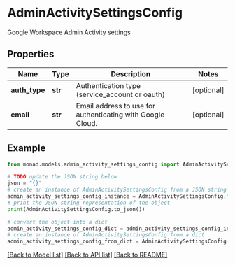 # AdminActivitySettingsConfig

Google Workspace Admin Activity settings

## Properties

Name | Type | Description | Notes
------------ | ------------- | ------------- | -------------
**auth_type** | **str** | Authentication type (service_account or oauth) | [optional] 
**email** | **str** | Email address to use for authenticating with Google Cloud. | [optional] 

## Example

```python
from monad.models.admin_activity_settings_config import AdminActivitySettingsConfig

# TODO update the JSON string below
json = "{}"
# create an instance of AdminActivitySettingsConfig from a JSON string
admin_activity_settings_config_instance = AdminActivitySettingsConfig.from_json(json)
# print the JSON string representation of the object
print(AdminActivitySettingsConfig.to_json())

# convert the object into a dict
admin_activity_settings_config_dict = admin_activity_settings_config_instance.to_dict()
# create an instance of AdminActivitySettingsConfig from a dict
admin_activity_settings_config_from_dict = AdminActivitySettingsConfig.from_dict(admin_activity_settings_config_dict)
```
[[Back to Model list]](../README.md#documentation-for-models) [[Back to API list]](../README.md#documentation-for-api-endpoints) [[Back to README]](../README.md)


